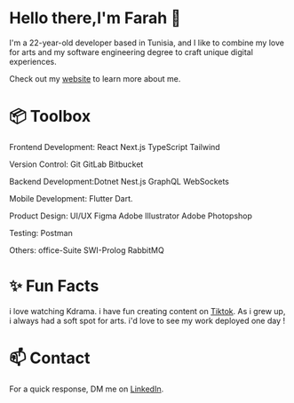 # Hello there,I'm Farah 🌱
I'm a 22-year-old developer based in Tunisia, and I like to combine my love for arts and my software engineering degree to craft unique digital experiences.

Check out my [website](https://farahtriguiportfolio.netlify.app) to learn more about me.

# 📦 Toolbox

Frontend Development: React Next.js TypeScript Tailwind

Version Control: Git GitLab Bitbucket

Backend Development:Dotnet Nest.js GraphQL WebSockets 

Mobile Development: Flutter Dart.

Product Design: UI/UX Figma Adobe Illustrator Adobe Photopshop

Testing: Postman 

Others: office-Suite SWI-Prolog RabbitMQ 

# ✨ Fun Facts

i love watching Kdrama.
i have fun creating content on [Tiktok](https://l.messenger.com/l.php?u=https%3A%2F%2Fwww.tiktok.com%2F%40unknownfifia%3F_t%3D8lOusbByEXW%26_r%3D1&h=AT2vzR-GdIFFvDYKJ8ZAfshg5mT9wJyztGNqTT_vVxSGh1DX3ZhtFmlvBR8vf0-csC15xOvvivZZ-AsbEZqQUAjPUqHguWAt83b-1O7ibLd4mBEFxPsjpcrp63VozyCm823ERA).
As i grew up, i always had a soft spot for arts.
i'd love to see my work deployed one day !

# 📫 Contact

For a quick response, DM me on [LinkedIn](https://www.linkedin.com/in/farah-trigui-a4474821a/).
<!--
**FarahTrigui/FarahTrigui** is a ✨ _special_ ✨ repository because its `README.md` (this file) appears on your GitHub profile.

Here are some ideas to get you started:

- 🔭 I’m currently working on ...
- 🌱 I’m currently learning ...
- 👯 I’m looking to collaborate on ...
- 🤔 I’m looking for help with ...
- 💬 Ask me about ...
- 📫 How to reach me: ...
- 😄 Pronouns: ...
- ⚡ Fun fact: ...
-->
